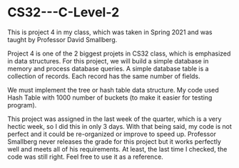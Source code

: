 # CS32---C-Level-2
This is project 4 in my class, which was taken in Spring 2021 and was taught by Professor David Smallberg.

Project 4 is one of the 2 biggest projets in CS32 class, which is emphasized in data structures.
For this project, we will build a simple database in memory and process database queries.
A simple database table is a collection of records. Each record has the same number of fields.

We must implement the tree or hash table data structure. My code used Hash Table with 1000 number of buckets (to make it easier for testing program).

This project was assigned in the last week of the quarter, which is a very hectic week, so I did this in only 3 days. With that being said, my code is not perfect and it could be re-organized or improve to speed up.
Professor Smallberg never releases the grade for this project but it works perfectly well and meets all of his requirements. At least, the last time I checked, the code was still right.
Feel free to use it as a reference.
